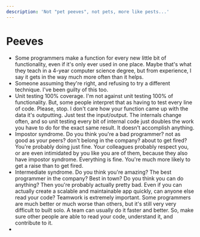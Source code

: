 ```yaml
---
description: 'Not "pet peeves", not pets, more like pests...'
---
```


# Peeves

* Some programmers make a function for every new little bit of functionality, even if it's only ever used in one place. Maybe that's what they teach in a 4-year computer science degree, but from experience, I say it gets in the way much more often than it helps. 
* Someone assuming they're right, and refusing to try a different technique. I've been guilty of this too. 
* Unit testing 100% coverage. I'm not against unit testing 100% of functionality. But, some people interpret that as having to test every line of code. Please, stop. I don't care how your function came up with the data it's outputting. Just test the input/output. The internals change often, and so unit testing every bit of internal code just doubles the work you have to do for the exact same result. It doesn't accomplish anything. 
* Impostor syndrome. Do you think you're a bad programmer? not as good as your peers? don't belong in the company? about to get fired? You're probably doing just fine. Your colleagues probably respect you, or are even intimidated by you like you are of them, because they also have impostor syndrome. Everything is fine. You're much more likely to get a raise than to get fired. 
* Intermediate syndrome. Do you think you're amazing? The best programmer in the company? Best in town? Do you think you can do anything? Then you're probably actually pretty bad. Even if you can actually create a scalable and maintainable app quickly, can anyone else read your code? Teamwork is extremely important. Some programmers are much better or much worse than others, but it's still very very difficult to built solo. A team can usually do it faster and better. So, make sure other people are able to read your code, understand it, and contribute to it. 
* 
